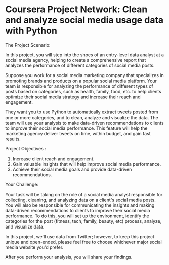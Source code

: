 # Coursera Project Network: Clean and analyze social media usage data with Python

The Project Scenario: 

In this project, you will step into the shoes of an entry-level data analyst at a social media agency, helping to  create a comprehensive report that analyzes the performance of different categories of social media posts.

Suppose you work for a social media marketing company that specializes in promoting brands and products on a popular social media platform. Your team is responsible for analyzing the performance of different types of posts based on categories, such as health, family, food, etc. to help clients optimize their social media strategy and increase their reach and engagement.  

They want you to use Python to automatically extract tweets posted from one or more categories, and to clean, analyze and visualize the data. The team will use your analysis to  make data-driven recommendations to clients to improve their social media performance. This feature will help the marketing agency deliver tweets on time, within budget, and gain fast results.

Project Objectives :

1. Increase client reach and engagement.
2. Gain valuable insights that will help improve social media performance.
3. Achieve their social media goals and provide data-driven recommendations.


Your Challenge:

Your task will be taking on the role of a social media analyst responsible for collecting, cleaning, and analyzing data on a client's social media posts. You will also be responsible for communicating the insights and making data-driven recommendations to clients to improve their social media performance.  To do this, you will  set up the environment, identify the categories for the post (fitness, tech, family, beauty, etc)  process, analyze, and visualize data.

In this project, we'll use data from Twitter; however, to keep this project unique and open-ended, please feel free to choose whichever major social media website you'd prefer.

After you perform your analysis, you will share your findings.

